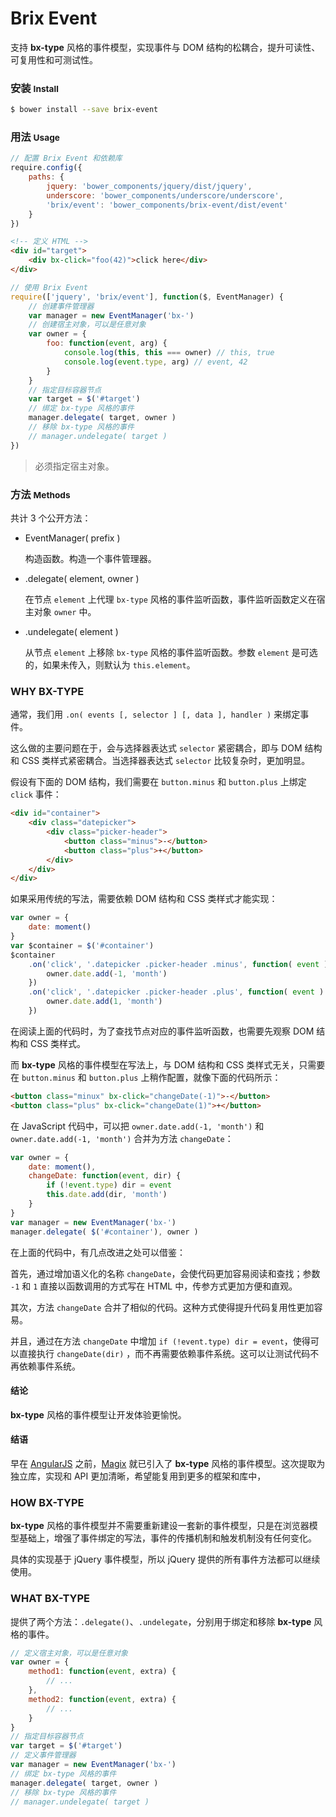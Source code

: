 # Brix Event

支持 **bx-type** 风格的事件模型，实现事件与 DOM 结构的松耦合，提升可读性、可复用性和可测试性。

### 安装 <small>Install</small>

```sh
$ bower install --save brix-event
```

### 用法 <small>Usage</small>

```js
// 配置 Brix Event 和依赖库
require.config({
    paths: {
        jquery: 'bower_components/jquery/dist/jquery',
        underscore: 'bower_components/underscore/underscore',
        'brix/event': 'bower_components/brix-event/dist/event'
    }
})
```

```html
<!-- 定义 HTML -->
<div id="target">
    <div bx-click="foo(42)">click here</div>
</div>
```

```js
// 使用 Brix Event
require(['jquery', 'brix/event'], function($, EventManager) {
    // 创建事件管理器
    var manager = new EventManager('bx-')
    // 创建宿主对象，可以是任意对象
    var owner = {
        foo: function(event, arg) {
            console.log(this, this === owner) // this, true
            console.log(event.type, arg) // event, 42
        }
    }
    // 指定目标容器节点
    var target = $('#target')
    // 绑定 bx-type 风格的事件
    manager.delegate( target, owner )
    // 移除 bx-type 风格的事件
    // manager.undelegate( target )
})
```

> 必须指定宿主对象。

### 方法 <small>Methods</small>

共计 3 个公开方法：

* EventManager( prefix )

    构造函数。构造一个事件管理器。

* .delegate( element, owner )

    在节点 `element` 上代理 `bx-type` 风格的事件监听函数，事件监听函数定义在宿主对象 `owner` 中。

* .undelegate( element )

    从节点 `element` 上移除 `bx-type` 风格的事件监听函数。参数 `element` 是可选的，如果未传入，则默认为 `this.element`。

### WHY BX-TYPE

通常，我们用 `.on( events [, selector ] [, data ], handler )` 来绑定事件。

这么做的主要问题在于，会与选择器表达式 `selector` 紧密耦合，即与 DOM 结构和 CSS 类样式紧密耦合。当选择器表达式 `selector` 比较复杂时，更加明显。

假设有下面的 DOM 结构，我们需要在 `button.minus` 和 `button.plus` 上绑定 `click` 事件：

```html
<div id="container">
    <div class="datepicker">
        <div class="picker-header">
            <button class="minus">-</button>
            <button class="plus">+</button>
        </div>
    </div>
</div>
```

如果采用传统的写法，需要依赖 DOM 结构和 CSS 类样式才能实现：

```js
var owner = {
    date: moment()
}
var $container = $('#container')
$container
    .on('click', '.datepicker .picker-header .minus', function( event ) {
        owner.date.add(-1, 'month')
    })
    .on('click', '.datepicker .picker-header .plus', function( event ) {
        owner.date.add(1, 'month')
    })
```

在阅读上面的代码时，为了查找节点对应的事件监听函数，也需要先观察 DOM 结构和 CSS 类样式。

而 **bx-type** 风格的事件模型在写法上，与 DOM 结构和 CSS 类样式无关，只需要在 `button.minus` 和 `button.plus` 上稍作配置，就像下面的代码所示：

```html
<button class="minux" bx-click="changeDate(-1)">-</button>
<button class="plus" bx-click="changeDate(1)">+</button>
```

在 JavaScript 代码中，可以把 `owner.date.add(-1, 'month')` 和 `owner.date.add(-1, 'month')` 合并为方法 `changeDate`：

```js
var owner = {
    date: moment(),
    changeDate: function(event, dir) {
        if (!event.type) dir = event
        this.date.add(dir, 'month')
    }
}
var manager = new EventManager('bx-')
manager.delegate( $('#container'), owner )
```

在上面的代码中，有几点改进之处可以借鉴：

首先，通过增加语义化的名称 `changeDate`，会使代码更加容易阅读和查找；参数 `-1` 和 `1` 直接以函数调用的方式写在 HTML 中，传参方式更加方便和直观。

其次，方法 `changeDate` 合并了相似的代码。这种方式使得提升代码复用性更加容易。

并且，通过在方法 `changeDate` 中增加 `if (!event.type) dir = event`，使得可以直接执行 `changeDate(dir)` ，而不再需要依赖事件系统。这可以让测试代码不再依赖事件系统。

#### 结论

**bx-type** 风格的事件模型让开发体验更愉悦。

#### 结语

早在 [AngularJS](http://angularjs.org/) 之前，[Magix](http://thx.github.io/magix/articles/about-delegate-event/) 就已引入了 **bx-type** 风格的事件模型。这次提取为独立库，实现和 API 更加清晰，希望能复用到更多的框架和库中，

### HOW BX-TYPE

**bx-type** 风格的事件模型并不需要重新建设一套新的事件模型，只是在浏览器模型基础上，增强了事件绑定的写法，事件的传播机制和触发机制没有任何变化。

具体的实现基于 jQuery 事件模型，所以 jQuery 提供的所有事件方法都可以继续使用。

### WHAT BX-TYPE

提供了两个方法：`.delegate()`、`.undelegate`，分别用于绑定和移除 **bx-type** 风格的事件。

```js
// 定义宿主对象，可以是任意对象
var owner = {
    method1: function(event, extra) {
        // ...
    },
    method2: function(event, extra) {
        // ...
    }
}
// 指定目标容器节点
var target = $('#target')
// 定义事件管理器
var manager = new EventManager('bx-')
// 绑定 bx-type 风格的事件
manager.delegate( target, owner )
// 移除 bx-type 风格的事件
// manager.undelegate( target )
```